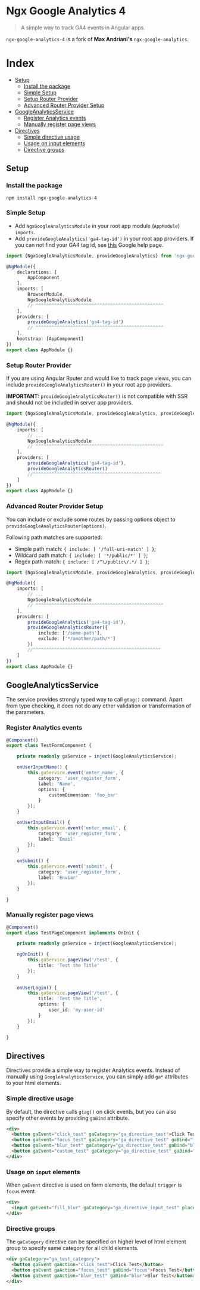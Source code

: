 # Ngx Google Analytics 4

> A simple way to track GA4 events in Angular apps.

`ngx-google-analytics-4` is a fork of __Max Andriani's__ `ngx-google-analytics`.

# Index

- [Setup](#setup)
  - [Install the package](#install-the-package)
  - [Simple Setup](#simple-setup)
  - [Setup Router Provider](#setup-router-provider)
  - [Advanced Router Provider Setup](#advanced-router-provider-setup)
- [GoogleAnalyticsService](#googleanalyticsservice)
  - [Register Analytics events](#register-analytics-events)
  - [Manually register page views](#manually-register-page-views)
- [Directives](#directives)
  - [Simple directive usage](#simple-directive-usage)
  - [Usage on input elements](#usage-on-input-elements)
  - [Directive groups](#directive-groups)

## Setup

### Install the package

```
npm install ngx-google-analytics-4
```

### Simple Setup

- Add `NgxGoogleAnalyticsModule` in your root app module (`AppModule`) `imports`. 
- Add `provideGoogleAnalytics('ga4-tag-id')` in your root app providers. If you can not find your GA4 tag id, see [this](https://support.google.com/analytics/answer/9539598?sjid=1584949217252276099-EU) Google help page.

```ts
import {NgxGoogleAnalyticsModule, provideGoogleAnalytics} from 'ngx-google-analytics-4';

@NgModule({
    declarations: [
        AppComponent
    ],
    imports: [
        BrowserModule,
        NgxGoogleAnalyticsModule
        // ^^^^^^^^^^^^^^^^^^^^^^^^^^^^^^^^^^^^^^^^^^^^^^^^
    ],
    providers: [
        provideGoogleAnalytics('ga4-tag-id')
        // ^^^^^^^^^^^^^^^^^^^^^^^^^^^^^^^^^^^^^^^^^^^^^^^^
    ],
    bootstrap: [AppComponent]
})
export class AppModule {}
```

### Setup Router Provider

If you are using Angular Router and would like to track page views, you can include `provideGoogleAnalyticsRouter()` in your root app providers.

**IMPORTANT:** `provideGoogleAnalyticsRouter()` is not compatible with SSR and should not be included in server app providers.

```ts
import {NgxGoogleAnalyticsModule, provideGoogleAnalytics, provideGoogleAnalyticsRouter} from 'ngx-google-analytics-4';

@NgModule({
    imports: [
        // ...
        NgxGoogleAnalyticsModule
        // ^^^^^^^^^^^^^^^^^^^^^^^^^^^^^^^^^^^^^^^^^^^^^^^^
    ],
    providers: [
        provideGoogleAnalytics('ga4-tag-id'),
        provideGoogleAnalyticsRouter()
        //^^^^^^^^^^^^^^^^^^^^^^^^^^^^^^^^^^^^^^^^^^^^^^^^
    ]
})
export class AppModule {}
```

### Advanced Router Provider Setup

You can include or exclude some routes by passing options object to `provideGoogleAnalyticsRouter(options)`. 

Following path matches are supported:

- Simple path match: `{ include: [ '/full-uri-match' ] }`;
- Wildcard path match: `{ include: [ '*/public/*' ] }`;
- Regex path match: `{ include: [ /^\/public\/.*/ ] }`;

```ts
import {NgxGoogleAnalyticsModule, provideGoogleAnalytics, provideGoogleAnalyticsRouter} from 'ngx-google-analytics-4';

@NgModule({
    imports: [
        // ...
        NgxGoogleAnalyticsModule
        // ^^^^^^^^^^^^^^^^^^^^^^^^^^^^^^^^^^^^^^^^^^^^^^^^
    ],
    providers: [
        provideGoogleAnalytics('ga4-tag-id'),
        provideGoogleAnalyticsRouter({
            include: ['/some-path'],
            exclude: ['*/another/path/*']
        })
        //^^^^^^^^^^^^^^^^^^^^^^^^^^^^^^^^^^^^^^^^^^^^^^^^
    ]
})
export class AppModule {}
```


## GoogleAnalyticsService

The service provides strongly typed way to call `gtag()` command. Apart from type checking, it does not do 
any other validation or transformation of the parameters.

### Register Analytics events

```ts
@Component()
export class TestFormComponent {

    private readonly gaService = inject(GoogleAnalyticsService);

    onUserInputName() {
        this.gaService.event('enter_name', {
            category: 'user_register_form',
            label: 'Name',
            options: {
                customDimension: 'foo_bar'
            }
        });
    }

    onUserInputEmail() {
        this.gaService.event('enter_email', {
            category: 'user_register_form',
            label: 'Email'
        });
    }

    onSubmit() {
        this.gaService.event('submit', {
            category: 'user_register_form',
            label: 'Enviar' 
        });
    }

}
```

### Manually register page views

```ts
@Component()
export class TestPageComponent implements OnInit {

    private readonly gaService = inject(GoogleAnalyticsService);

    ngOnInit() {
        this.gaService.pageView('/test', {
            title: 'Test the Title'
        });
    }
    
    onUserLogin() {
        this.gaService.pageView('/test', {
            title: 'Test the Title',
            options: {
                user_id: 'my-user-id'
            }
        });
    }

}
```

## Directives

Directives provide a simple way to register Analytics events. Instead of manually using `GoogleAnalyticsService`, 
you can simply add `ga*` attributes to your html elements.

### Simple directive usage

By default, the directive calls `gtag()` on click events, but you can also specify other events by providing `gaBind` attribute.

```html
<div>
  <button gaEvent="click_test" gaCategory="ga_directive_test">Click Test</button>
  <button gaEvent="focus_test" gaCategory="ga_directive_test" gaBind="focus">Focus Test</button>
  <button gaEvent="blur_test" gaCategory="ga_directive_test" gaBind="blur">Blur Test</button>
  <button gaEvent="custom_test" gaCategory="ga_directive_test" gaBind="customEvent">Custom Event Test</button>
</div>
```

### Usage on `input` elements

When `gaEvent` directive is used on form elements, the default `trigger` is `focus` event.

```html
<div>
  <input gaEvent="fill_blur" gaCategory="ga_directive_input_test" placeholder="Auto Blur Test"/>
</div>
```

### Directive groups

The `gaCategory` directive can be specified on higher level of html element group to specify same category for all 
child elements.

```html
<div gaCategory="ga_test_category">
  <button gaEvent gaAction="click_test">Click Test</button>
  <button gaEvent gaAction="focus_test" gaBind="focus">Focus Test</button>
  <button gaEvent gaAction="blur_test" gaBind="blur">Blur Test</button>
</div>
```
